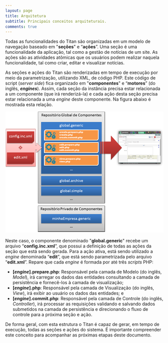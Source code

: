 ```yaml
---
layout: page
title: Arquitetura
subtitle: Principais conceitos arquiteturais.
comments: true
---
```


Todas as funcionalidades do Titan são organizadas em um modelo de navegação baseado em "**seções**" e “**ações**”. Uma seção é uma funcionalidade da aplicação, tal como a gestão de notícias de um site. As ações são as atividades atômicas que os usuários podem realizar naquela funcionalidade, tal como criar, editar e visualizar notícias.

As seções e ações do Titan são renderizadas em tempo de execução por meio da parametrização, utilizando XML, de código PHP. Este código de script (*server side*) fica organizado em "**componentes**" e “**motores**” (do inglês, **_engines_**). Assim, cada seção da instância precisa estar relacionada a um componente (que irá renderizá-la) e cada ação desta seção precisa estar relacionada a uma *engine* deste componente. Na figura abaixo é mostrada esta relação.

![Esquema geral da renderização de seções e ações por meio de componentes e *engines*.](/docs/images/image_2.png)

Neste caso, o componente denominado "**global.generic**" recebe um arquivo “**config.inc.xml**”, que possui a definição de todas as ações da seção que está sendo gerada. Para a ação ativa, está sendo utilizado a *engine* denominada “**edit**”, que está sendo parametrizada pelo arquivo “**edit.xml**”. Repare que cada *engine* é formada por até três *scripts* PHP:

- **\[_engine_].prepare.php**: Responsável pela camada de Modelo (do inglês, *Model*), irá carregar os dados das entidades consultando a camada de persistência e fornecê-los à camada de visualização;
- **\[_engine_].php**: Responsável pela camada de Visualização (do inglês, *View*), irá exibir ao usuário os dados das entidades; e
- **\[_engine_].commit.php**: Responsável pela camada de Controle (do inglês, *Controller*), irá processar as requisições validando e salvando dados submetidos na camada de persistência e direcionando o fluxo de controle para a próxima seção e ação.

De forma geral, com esta estrutura o Titan é capaz de gerar, em tempo de execução, todas as seções e ações do sistema. É importante compreender este conceito para acompanhar as próximas etapas deste documento.
